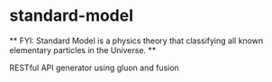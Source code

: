 # standard-model

** FYI: Standard Model is a physics theory that classifying all known elementary particles in the Universe. **

RESTful API generator using gluon and fusion
